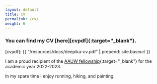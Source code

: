 ```yaml
---
layout: default
title: CV
permalink: /cv/
weight: 6
---
```

### You can find my CV [here][cvpdf]{:target="_blank"}.
[cvpdf]: {{ "/resources/docs/deepika-cv.pdf" | prepend: site.baseurl }}

I am a proud recipient of the [AAUW fellowship](https://www.aauw.org/resources/programs/fellowships-grants/){:target="_blank"} for the academic year 2022-2023.

In my spare time I enjoy running, hiking, and painting.

<!-- Just before moving to Germany, I finished my Ph.D. studies under the supervision of [Ondřej Lhoták](https://plg.uwaterloo.ca/~olhotak/){:target="_blank"} in the [Programming Languages Group](https://plg.uwaterloo.ca/){:target="_blank"} at the University of Waterloo. You can find my thesis: **The Separate Compilation Assumption** [here](http://hdl.handle.net/10012/8835){:target="_blank"}.

Prior to that, I received my MMath degree at the University of Waterloo in 2010 when I was part of the Security Research Group led by [Raouf Boutaba](http://rboutaba.cs.uwaterloo.ca/index.html){:target="_blank"}.
 -->
